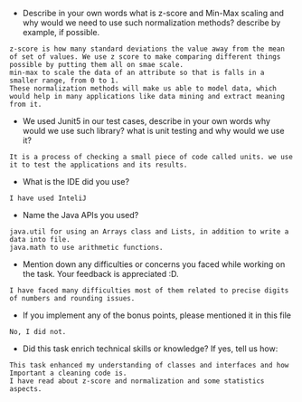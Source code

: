 - Describe in your own words what is z-score and Min-Max scaling and why would we need to use such normalization methods? describe by example, if possible.
```
z-score is how many standard deviations the value away from the mean of set of values. We use z score to make comparing different things possible by putting them all on smae scale.
min-max to scale the data of an attribute so that is falls in a smaller range, from 0 to 1. 
These normalization methods will make us able to model data, which would help in many applications like data mining and extract meaning from it.
```

- We used Junit5 in our test cases, describe in your own words why would we use such library? 
what is unit testing and why would we use it?
```
It is a process of checking a small piece of code called units. we use it to test the applications and its results.
```
- What is the IDE did you use?
```
I have used InteliJ
```

- Name the Java APIs you used?
```
java.util for using an Arrays class and Lists, in addition to write a data into file.
java.math to use arithmetic functions.
```

- Mention down any difficulties or concerns you faced while working on the task. Your feedback is appreciated :D.
```
I have faced many difficulties most of them related to precise digits of numbers and rounding issues.
```

- If you implement any of the bonus points, please mentioned it in this file
```
No, I did not.
```

- Did this task enrich technical skills or knowledge? If yes, tell us how: 
```
This task enhanced my understanding of classes and interfaces and how Important a cleaning code is.
I have read about z-score and normalization and some statistics aspects.

```
